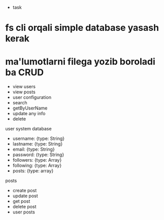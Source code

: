 - task
# fs cli orqali simple database yasash kerak 
# ma'lumotlarni filega yozib boroladi ba CRUD 

- view users
- view posts
- user configuration
- search
- getByUserName
- update any info
- delete

user system database
- username: {type: String}
- lastname: {type: String}
- email: {type: String}
- password: {type: String}
- followers: {type: Array}
- following: {type: Array}
- posts: {type: array}

posts
- create post
- update post
- get post
- delete post
- user posts
